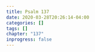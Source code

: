 ```yaml
---
title: Psalm 137
date: 2020-03-28T20:26:14-04:00
categories: []
tags: []
chapter: "137"
inprogress: false
---
```


